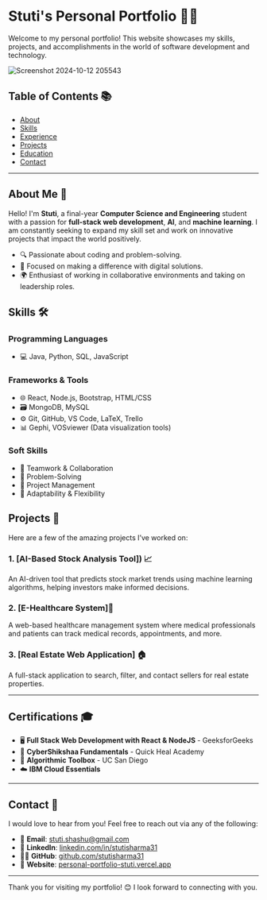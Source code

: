 # Stuti's Personal Portfolio 👩‍💻

Welcome to my personal portfolio! This website showcases my skills, projects, and accomplishments in the world of software development and technology.


![Screenshot 2024-10-12 205543](https://github.com/user-attachments/assets/d37ba77c-9ea2-40a6-a847-cf329836af56)
 <!-- Replace this URL with your actual image link -->

## Table of Contents 📚
- [About](#about-me)
- [Skills](#skills)
- [Experience](#experience)
- [Projects](#projects)
- [Education](#education)
- [Contact](#contact)

---
## About Me 🌟

Hello! I'm **Stuti**, a final-year **Computer Science and Engineering** student with a passion for **full-stack web development**, **AI**, and **machine learning**. I am constantly seeking to expand my skill set and work on innovative projects that impact the world positively.

- 🔍 Passionate about coding and problem-solving.
- 🎯 Focused on making a difference with digital solutions.
- 🌍 Enthusiast of working in collaborative environments and taking on leadership roles.

## Skills 🛠️

### Programming Languages
- 💻 Java, Python, SQL, JavaScript

### Frameworks & Tools
- 🌐 React, Node.js, Bootstrap, HTML/CSS
- 🗃️ MongoDB, MySQL
- ⚙️ Git, GitHub, VS Code, LaTeX, Trello
- 📊 Gephi, VOSviewer (Data visualization tools)

### Soft Skills
- 🤝 Teamwork & Collaboration
- 🧩 Problem-Solving
- 📅 Project Management
- 🔄 Adaptability & Flexibility

## Projects 🚀

Here are a few of the amazing projects I’ve worked on:

### 1. [AI-Based Stock Analysis Tool]) 📈
An AI-driven tool that predicts stock market trends using machine learning algorithms, helping investors make informed decisions.

### 2. [E-Healthcare System]🏥
A web-based healthcare management system where medical professionals and patients can track medical records, appointments, and more.

### 3. [Real Estate Web Application] 🏠
A full-stack application to search, filter, and contact sellers for real estate properties.

---

## Certifications 🎓
- 🖥️ **Full Stack Web Development with React & NodeJS** - GeeksforGeeks
- 🔐 **CyberShikshaa Fundamentals** - Quick Heal Academy
- 🧠 **Algorithmic Toolbox** - UC San Diego
- ☁️ **IBM Cloud Essentials**

---

## Contact 💬

I would love to hear from you! Feel free to reach out via any of the following:

- 📧 **Email**: stuti.shashu@gmail.com
- 🔗 **LinkedIn**: [linkedin.com/in/stutisharma31](https://linkedin.com/in/stutisharma31)
- 🐱‍💻 **GitHub**: [github.com/stutisharma31](https://github.com/stutisharma31)
- 📝 **Website**: [personal-portfolio-stuti.vercel.app](https://personal-portfolio-stuti.vercel.app/)

---

Thank you for visiting my portfolio! 😊 I look forward to connecting with you.

